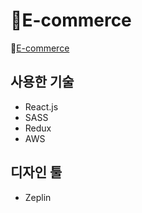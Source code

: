 # 🎁E-commerce

🔗[E-commerce](http://2commerce.s3-website.ap-northeast-2.amazonaws.com/) <br/>

## 사용한 기술

- React.js
- SASS
- Redux
- AWS

## 디자인 툴

- Zeplin
